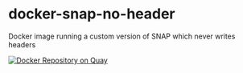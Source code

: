 # docker-snap-no-header
Docker image running a custom version of SNAP which never writes headers

[![Docker Repository on Quay](https://quay.io/repository/fhcrc-microbiome/snap-no-header/status "Docker Repository on Quay")](https://quay.io/repository/fhcrc-microbiome/snap-no-header)
